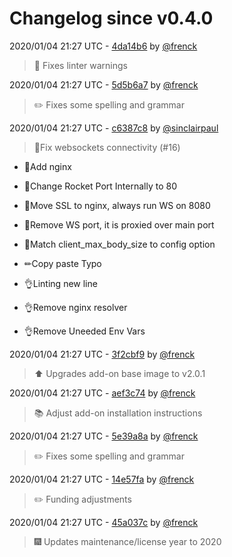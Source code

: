 # Changelog since v0.4.0

2020/01/04 21:27 UTC - [4da14b6](https://github.com/hassio-addons/addon-bitwarden/commit/4da14b621f4fd6f0dfe8486440677712d776ca23) by [@frenck](https://github.com/frenck)
> :shirt: Fixes linter warnings 

2020/01/04 21:27 UTC - [5d5b6a7](https://github.com/hassio-addons/addon-bitwarden/commit/5d5b6a761e3d46efbb680183ffbda29fa7aaca54) by [@frenck](https://github.com/frenck)
> :pencil2: Fixes some spelling and grammar 

2020/01/04 21:27 UTC - [c6387c8](https://github.com/hassio-addons/addon-bitwarden/commit/c6387c841fe5251ba01103e2f97a3b50f1ef96f7) by [@sinclairpaul](https://github.com/sinclairpaul)
> 🔨Fix websockets connectivity (#16)

* 🔨Add nginx

* 🔨Change Rocket Port Internally to 80

* 🔨Move SSL to nginx, always run WS on 8080

* 🔨Remove WS port, it is proxied over main port

* 🔨Match client_max_body_size to config option

* ✏Copy paste Typo

* 👌Linting new line

* 👌Remove nginx resolver

* 👌Remove Uneeded Env Vars 

2020/01/04 21:27 UTC - [3f2cbf9](https://github.com/hassio-addons/addon-bitwarden/commit/3f2cbf9f96d004441f67889ca3bf95a34cd1a92f) by [@frenck](https://github.com/frenck)
> :arrow_up: Upgrades add-on base image to v2.0.1 

2020/01/04 21:27 UTC - [aef3c74](https://github.com/hassio-addons/addon-bitwarden/commit/aef3c742dc692e2c22e9a7258ca2570529ed9bb6) by [@frenck](https://github.com/frenck)
> :books: Adjust add-on installation instructions 

2020/01/04 21:27 UTC - [5e39a8a](https://github.com/hassio-addons/addon-bitwarden/commit/5e39a8af4a1345d9847eb2b2d20c7684aa120284) by [@frenck](https://github.com/frenck)
> :pencil2: Fixes some spelling and grammar 

2020/01/04 21:27 UTC - [14e57fa](https://github.com/hassio-addons/addon-bitwarden/commit/14e57fa701eefd91a73013f6271d552e0fdee703) by [@frenck](https://github.com/frenck)
> :pencil2: Funding adjustments 

2020/01/04 21:27 UTC - [45a037c](https://github.com/hassio-addons/addon-bitwarden/commit/45a037c01eda31c308844f23f49a4deb00a07f9c) by [@frenck](https://github.com/frenck)
> :fireworks: Updates maintenance/license year to 2020 

